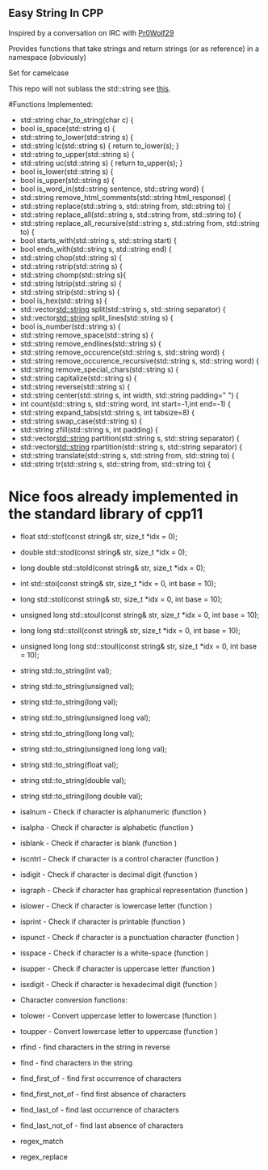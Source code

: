 Easy String In CPP
-------------------


Inspired by a conversation on IRC with [Pr0Wolf29](https://github.com/Pr0Wolf29/)


Provides functions that take strings and return strings (or as reference) in a namespace (obviously)

Set for camelcase


This repo will not sublass the std::string see [this](https://stackoverflow.com/questions/6006860/why-should-one-not-derive-from-c-std-string-class).


#Functions Implemented:


* std::string char_to_string(char c) {
* bool is_space(std::string s) {
* std::string to_lower(std::string s) {
* std::string lc(std::string s) { return to_lower(s); }
* std::string to_upper(std::string s) {
* std::string uc(std::string s) { return to_upper(s); }
* bool is_lower(std::string s) {
* bool is_upper(std::string s) {
* bool is_word_in(std::string sentence, std::string word) {
* std::string remove_html_comments(std::string html_response) {
* std::string replace(std::string s, std::string from, std::string to) {
* std::string replace_all(std::string s, std::string from, std::string to) {
* std::string replace_all_recursive(std::string s, std::string from, std::string to) {
* bool starts_with(std::string s, std::string start) {
* bool ends_with(std::string s, std::string end) {
* std::string chop(std::string s) {
* std::string rstrip(std::string s) {
* std::string chomp(std::string s){
* std::string lstrip(std::string s) {
* std::string strip(std::string s) {
* bool is_hex(std::string s) {
* std::vector<std::string> split(std::string s, std::string separator) {
* std::vector<std::string> split_lines(std::string s) {
* bool is_number(std::string s) {
* std::string remove_space(std::string s) {
* std::string remove_endlines(std::string s) {
* std::string remove_occurence(std::string s, std::string word) {
* std::string remove_occurence_recursive(std::string s, std::string word) {
* std::string remove_special_chars(std::string s) {
* std::string capitalize(std::string s) {
* std::string reverse(std::string s) {
* std::string center(std::string s, int width, std::string padding=" ") {
* int count(std::string s, std::string word, int start=-1,int end=-1) {
* std::string expand_tabs(std::string s, int tabsize=8) {
* std::string swap_case(std::string s) {
* std::string zfill(std::string s, int padding) {
* std::vector<std::string> partition(std::string s, std::string separator) {
* std::vector<std::string> rpartition(std::string s, std::string separator) {
* std::string translate(std::string s, std::string from, std::string to) {
* std::string tr(std::string s, std::string from, std::string to) {


# Nice foos already implemented in the standard library of cpp11

* 	float              std::stof(const string& str, size_t *idx = 0);
* 	double             std::stod(const string& str, size_t *idx = 0);
* 	long double        std::stold(const string& str, size_t *idx = 0);
* 	int                std::stoi(const string& str, size_t *idx = 0, int base = 10);
* 	long               std::stol(const string& str, size_t *idx = 0, int base = 10);
* 	unsigned long      std::stoul(const string& str, size_t *idx = 0, int base = 10);
* 	long long          std::stoll(const string& str, size_t *idx = 0, int base = 10);
* 	unsigned long long std::stoull(const string& str, size_t *idx = 0, int base = 10);
* 	string std::to_string(int val);
* 	string std::to_string(unsigned val);
* 	string std::to_string(long val);
* 	string std::to_string(unsigned long val);
* 	string std::to_string(long long val);
* 	string std::to_string(unsigned long long val);
* 	string std::to_string(float val);
* 	string std::to_string(double val);
* 	string std::to_string(long double val);


* 	isalnum - Check if character is alphanumeric (function )
* 	isalpha - Check if character is alphabetic (function )
* 	isblank - Check if character is blank (function )
* 	iscntrl - Check if character is a control character (function )
* 	isdigit - Check if character is decimal digit (function )
* 	isgraph - Check if character has graphical representation (function )
* 	islower - Check if character is lowercase letter (function )
* 	isprint - Check if character is printable (function )
* 	ispunct - Check if character is a punctuation character (function )
* 	isspace - Check if character is a white-space (function )
* 	isupper - Check if character is uppercase letter (function )
* 	isxdigit - Check if character is hexadecimal digit (function )
* 	Character conversion functions:
* 	tolower - Convert uppercase letter to lowercase (function )
* 	toupper - Convert lowercase letter to uppercase (function )

*	rfind - find characters in the string in reverse
*	find  - find characters in the string
*	find_first_of - find first occurrence of characters
*	find_first_not_of - find first absence of characters
*	find_last_of - find last occurrence of characters
*	find_last_not_of - find last absence of characters

*	regex_match
*	regex_replace
